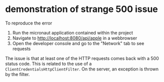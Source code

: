 # demonstration of strange 500 issue

To reproduce the error
1. Run the micronaut application contained within the project
2. Navigate to [http://localhost:8080/api/apple](http://localhost:8080/api/apple) in a webbrowser
3. Open the developer console and go to the "Network" tab to see requests


The issue is that at least one of the HTTP requests comes back with a 500 status code. This is related to the use of
a `ClientCredentialsHttpClientFilter`. On the server, an exception is thrown by the filter.

